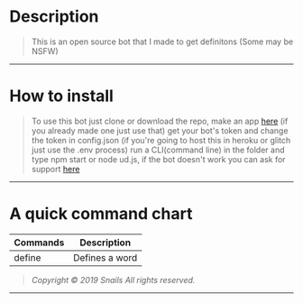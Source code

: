 # Description
>This is an open source bot that I made to get definitons (Some may be NSFW)
---
# How to install
>To use this bot just clone or download the repo, make an app [here](https://discordapp.com/developers) (if you already made one just use that) get your bot's token and change the token in config.json (if you're going to host this in heroku or glitch just use the .env process) run a CLI(command line) in the folder and type npm start or node ud.js, if the bot doesn't work you can ask for support [here]()

---
# A quick command chart

| Commands | Description |
|----------|-------------|
|  define  | Defines a word|

>*Copyright © 2019 Snails All rights reserved.*
---
